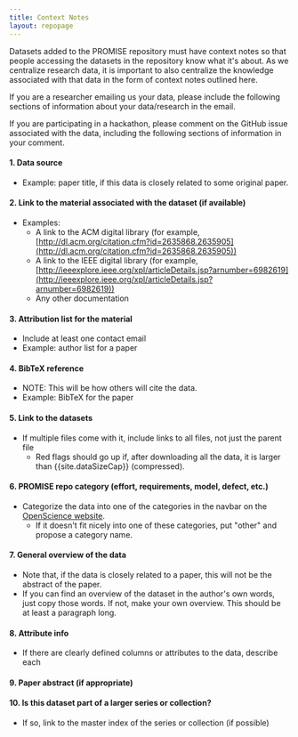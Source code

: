 ```yaml
---
title: Context Notes
layout: repopage
---
```


Datasets added to the PROMISE repository must have context notes so that people accessing the datasets in the repository know what it's about. As we centralize research data, it is important to also centralize the knowledge associated with that data in the form of context notes outlined here.

If you are a researcher emailing us your data, please include the following sections of
information about your data/research in the email. 

If you are participating in a hackathon, please comment on the GitHub issue associated with the data, including the following sections of information in your comment.

#### 1. Data source
* Example: paper title, if this data is closely related to some original paper.

#### 2. Link to the material associated with the dataset (if available)
* Examples:
    * A link to the ACM digital library (for example, [http://dl.acm.org/citation.cfm?id=2635868.2635905](http://dl.acm.org/citation.cfm?id=2635868.2635905))
    * A link to the IEEE digital library (for example, [http://ieeexplore.ieee.org/xpl/articleDetails.jsp?arnumber=6982619](http://ieeexplore.ieee.org/xpl/articleDetails.jsp?arnumber=6982619))
    * Any other documentation

#### 3. Attribution list for the material
* Include at least one contact email
* Example: author list for a paper
 
#### 4. BibTeX reference
 * NOTE: This will be how others will cite the data.
 * Example: BibTeX for the paper

#### 5. Link to the datasets
* If multiple files come with it, include links to all files, not just the parent file
    * Red flags should go up if, after downloading all the data, it is larger than {{site.dataSizeCap}} (compressed).

#### 6. PROMISE repo category (effort, requirements, model, defect, etc.)
* Categorize the data into one of the categories in the navbar on the [OpenScience website](/repo).
    * If it doesn't fit nicely into one of these categories, put "other" and propose a category name.

#### 7. General overview of the data
* Note that, if the data is closely related to a paper, this will not be the abstract of the paper.
* If you can find an overview of the dataset in the author's own words, just copy those words. If not, make your own overview. This should be at least a paragraph long.

#### 8. Attribute info
* If there are clearly defined columns or attributes to the data, describe each

#### 9. Paper abstract (if appropriate)

#### 10. Is this dataset part of a larger series or collection?
* If so, link to the master index of the series or collection (if possible)